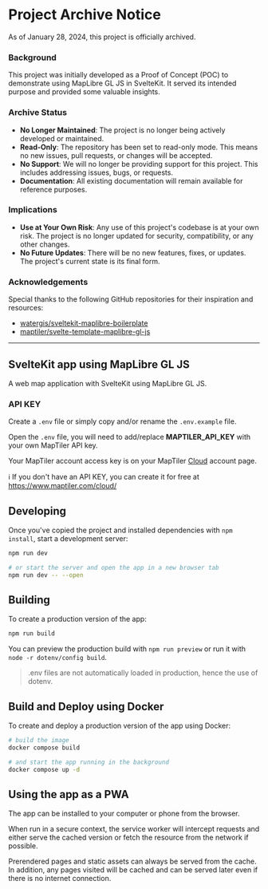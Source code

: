 # Project Archive Notice

As of January 28, 2024, this project is officially archived.

### Background
This project was initially developed as a Proof of Concept (POC) to demonstrate using MapLibre GL JS in SvelteKit. It served its intended purpose and provided some valuable insights.

### Archive Status
- **No Longer Maintained**: The project is no longer being actively developed or maintained. 
- **Read-Only**: The repository has been set to read-only mode. This means no new issues, pull requests, or changes will be accepted.
- **No Support**: We will no longer be providing support for this project. This includes addressing issues, bugs, or requests.
- **Documentation**: All existing documentation will remain available for reference purposes.

### Implications
- **Use at Your Own Risk**: Any use of this project's codebase is at your own risk. The project is no longer updated for security, compatibility, or any other changes.
- **No Future Updates**: There will be no new features, fixes, or updates. The project's current state is its final form.

### Acknowledgements
Special thanks to the following GitHub repositories for their inspiration and resources:
- [watergis/sveltekit-maplibre-boilerplate](https://github.com/watergis/sveltekit-maplibre-boilerplate)
- [maptiler/svelte-template-maplibre-gl-js](https://github.com/maptiler/svelte-template-maplibre-gl-js)

---

## SvelteKit app using MapLibre GL JS

A web map application with SvelteKit using MapLibre GL JS.

### API KEY

Create a `.env` file or simply copy and/or rename the `.env.example` file.

Open the `.env` file, you will need to add/replace **MAPTILER_API_KEY** with your own MapTiler API key.

Your MapTiler account access key is on your MapTiler [Cloud](https://cloud.maptiler.com/account/keys/) account page.

:information_source: If you don't have an API KEY, you can create it for free at https://www.maptiler.com/cloud/

## Developing

Once you've copied the project and installed dependencies with `npm install`, start a development server:

```bash
npm run dev

# or start the server and open the app in a new browser tab
npm run dev -- --open
```

## Building

To create a production version of the app:

```bash
npm run build
```

You can preview the production build with `npm run preview` or run it with `node -r dotenv/config build`.

> .env files are not automatically loaded in production, hence the use of dotenv.

## Build and Deploy using Docker

To create and deploy a production version of the app using Docker:

```bash
# build the image
docker compose build

# and start the app running in the background
docker compose up -d
```

## Using the app as a PWA

The app can be installed to your computer or phone from the browser.

When run in a secure context, the service worker will intercept requests and either serve the cached version or fetch the resource from the network if possible.

Prerendered pages and static assets can always be served from the cache. In addition, any pages visited will be cached and can be served later even if there is no internet connection.
